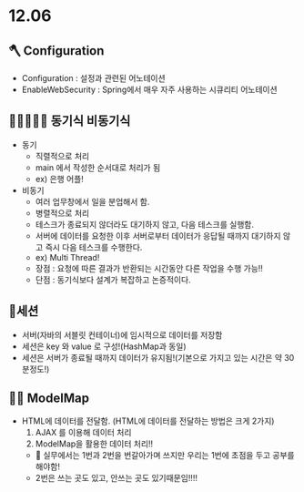 # 12.06
## 🪓 Configuration
- Configuration : 설정과 관련된 어노테이션
- EnableWebSecurity : Spring에서 매우 자주 사용하는 시큐리티 어노테이션

## 👩🏼‍🤝‍👩🏻 동기식 비동기식
- 동기 
  - 직렬적으로 처리
  -  main 에서 작성한 순서대로 처리가 됨
  - ex) 은행 어플!
- 비동기 
  - 여러 업무창에서 일을 분업해서 함.
  - 병렬적으로 처리
  - 테스크가 종료되지 않더라도 대기하지 않고, 다음 테스크를 실행함.
  - 서버에 데이터를 요청한 이후 서버로부터 데이터가 응답될 때까지 대기하지 않고 즉시 다음 테스크를 수행한다.
  - ex) Multi Thread!
  - 장점 : 요청에 따른 결과가 반환되는 시간동안 다른 작업을 수행 가능!!
  - 단점 : 동기식보다 설계가 복잡하고 논증적이다.
## 🤝세션
- 서버(자바의 서블릿 컨테이너)에 임시적으로 데이터를 저장함
- 세션은 key 와 value 로 구성!(HashMap과 동일)
- 세션은 서버가 종료될 때까지 데이터가 유지됨!(기본으로 가지고 있는 시간은 약 30분정도!)

## 🧖‍♀️ ModelMap
- HTML에 데이터를 전달함. (HTML에 데이터를 전달하는 방법은 크게 2가지)
  1. AJAX 를 이용해 데이터 처리
  2. ModelMap을 활용한 데이터 처리!!
  - 🌟 실무에서는 1번과 2번을 번갈아가며 쓰지만 우리는 1번에 초점을 두고 공부를 해야함!
  - 2번은 쓰는 곳도 있고, 안쓰는 곳도 있기때문임!!!!

